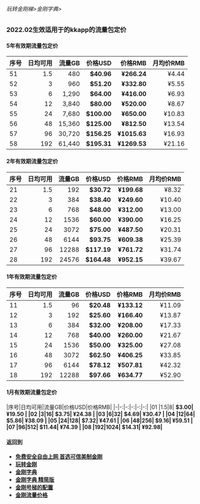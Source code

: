 ###### 玩转金刚梯>金刚字典>

### 2022.02生效适用于的kkapp的流量包定价

#### 5年有效期流量包定价

|序号|日均可用|流量GB|价格USD|价格RMB|月均价RMB|
|-|-:|-:|-:|-:|-:|
|51 |1.5|480| <strong> $40.96| <strong> ¥266.24 |¥4.44|
|52 |3|960| <strong> $51.20| <strong> ¥332.80 |¥5.55|
|53 |6|1,290| <strong> $64.00| <strong> ¥416.00 |¥6.93 |
|54 |12|3,840| <strong> $80.00| <strong> ¥520.00 |¥8.67 |
|55 |24|7,680| <strong> $100.00| <strong> ¥650.00 |¥10.83 |
|56 |48|15,360| <strong> $125.00| <strong> ¥812.50 |¥13.54 |
|57 |96|30,720| <strong> $156.25| <strong> ¥1015.63 |¥16.93 |
|58 |192|61,440| <strong> $195.31| <strong> ¥1269.53 |¥21.16 |


#### 2年有效期流量包定价

|序号|日均可用|流量GB|价格USD|价格RMB|月均价RMB |
|-|-:|-:|-:|-:|-:|
|21 |1.5|192| <strong> $30.72| <strong> ¥199.68 |¥8.32 |
|22 |3|384| <strong> $38.40| <strong> ¥249.60 |¥10.40 |
|23 |6|768| <strong> $48.00| <strong> ¥312.00 |¥13.00 |
|24 |12|1536| <strong> $60.00| <strong> ¥390.00 |¥16.25 |
|25 |24|3072| <strong> $75.00| <strong> ¥487.50 |¥20.31 |
|26 |48|6144| <strong> $93.75| <strong> ¥609.38 |¥25.39 |
|27 |96|12288| <strong> $117.19| <strong> ¥761.72 |¥31.74 |
|28 |192|24576| <strong> $164.48| <strong> ¥952.15 |¥39.67 |


#### 1年有效期流量包定价

|序号|日均可用|流量GB|价格USD|价格RMB|月均价RMB |
|-|-:|-:|-:|-:|-:|
|11 |1.5|96| <strong> $20.48| <strong> ¥133.12 | ¥11.09 | 5000 |
|12 |3|192| <strong> $25.60| <strong> ¥166.40 | ¥13.87 | 5000 |
|13 |6|384| <strong> $32.00| <strong> ¥208.00 | ¥17.33 | 5000 |
|14 |12|768| <strong> $40.00| <strong> ¥260.00 | ¥21.67 | 5000 |
|15 |24|1536| <strong> $50.00| <strong> ¥325.00 | ¥27.08 | 5000 |
|16 |48|3072| <strong> $62.50| <strong> ¥406.25 | ¥33.85 | 5000 |
|17 |96|6144| <strong> $78.12| <strong> ¥507.81 | ¥42.32 | 5000 |
|18 |192|12288| <strong> $97.66| <strong> ¥634.77 | ¥52.90 | 5000 |

#### 1月有效期流量包定价

|序号|日均可用|流量GB|价格USD|价格RMB|
|-|-:|-:|-:|-:|-:|
|01 |1.5|8| <strong> $3.00| <strong> ¥19.50 |
|02 |3|16| <strong> $3.75| <strong> ¥24.38 |
|03 |6|32| <strong> $4.69| <strong> ¥30.47 |
|04 |12|64| <strong> $5.86| <strong> ¥38.09 |
|05 |24|128| <strong> $7.32| <strong> ¥47.61 |
|06 |48|256| <strong> $9.16| <strong> ¥59.51 |
|07 |96|512| <strong> $11.44| <strong> ¥74.39 |
|08 |192|1024| <strong> $14.31| <strong> ¥92.98|





     

#### 返回到
- [免费安全自由上网 首选可信美制金刚](https://github.com/a2zitpro/web/blob/master/%E5%BE%80%E5%90%8E%E7%BF%BB.md)
- [玩转金刚](https://github.com/a2zitpro/web/blob/master/LadderFree/A.md)
- [金刚字典](https://github.com/a2zitpro/web/blob/master/LadderFree/kkDictionary/KKDictionary.md)
- [金刚字典 精简版](https://github.com/a2zitpro/web/blob/master/LadderFree/kkDictionary/KKDictionaryShortVersion.md)
- [金刚号梯的配置](https://github.com/a2zitpro/web/blob/master/LadderFree/kkDictionary/KKLadderConfigration/KKLadderConfigration.md)
- [金刚流量价格](https://github.com/a2zitpro/web/blob/master/LadderFree/kkDictionary/Price/KKDTPrice.md)
